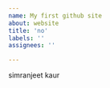 ```yaml
---
name: My first github site
about: website
title: 'no'
labels: ''
assignees: ''

---
```


simranjeet kaur
